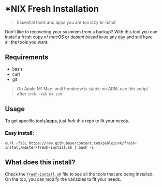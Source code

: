 # *NIX Fresh Installation

> Essential tools and apps you are too lazy to install

Don't like to recovering your sysmtem from a backup? With this tool you can install a fresh copy of *macOS* or *debian based linux* any day and still have all the tools you want.


## Requirements

* bash
* curl
* git

>On Apple M1 Mac: until hombrew is stable on ARM, use this script after `arch -x86_64 zsh`

## Usage

To get specific tools/apps, just fork this repo to fit your needs.

### Easy install:

```shell
curl -fsSL https://raw.githubusercontent.com/pablopunk/fresh-install/master/fresh-install.sh | bash -s
```

## What does this install?

Check the [`fresh-install.sh`](./fresh-install.sh) file to see all the tools that are being installed. On the top, you can modify the variables to fit your needs.
